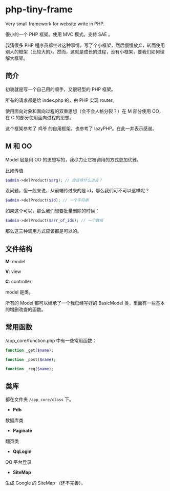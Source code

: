 php-tiny-frame
==============

Very small framework for website write in PHP.

很小的一个 PHP 框架。使用 MVC 模式。支持 SAE 。

我猜很多 PHP 程序员都坐过这种事情，写了个小框架，然后慢慢放弃，转而使用别人的框架（比较大的）。然而，这就是成长的过程，没有小框架，要我们如何理解大框架。

简介
-------

初衷就是写一个自己用的顺手，又很轻型的 PHP 框架。

所有的请求都是给 index.php 的，由 PHP 实现 router。

使用面向对象和面向过程的双重思想（会不会人格分裂？）在 M 部分使用 OO，在 C 的部分使用面向过程的思想。

这个框架参考了 鸡爷 的自用框架，也参考了 lazyPHP。在此一并表示感谢。

M 和 OO
-------

Model 层是用 OO 的思想写的，我尽力让它被调用的方式更加优雅。

比如传值

```php
$admin->delProduct($arg); // 应该传什么进去？
```

没问题，但一般来说，从前端传过来的是 id，那么我们可不可以这样呢？

```php
$admin->delProduct($id); // 一个字符串
```

如果这个可以，那么我们想要批量删除的时候：

```php
$admin->delProduct($arr_of_ids); // 一个数组
```

那么这三种调用方式应该都是可以的。

文件结构
--------

**M**: model

**V**: view

**C**: controller

model 是类。

所有的 Model 都可以继承了一个我已经写好的 BasicModel 类，里面有一些基本的增删改查的函数。

常用函数
--------

/app_core/function.php 中有一些常用函数：

```php
function _get($name);

function _post($name);

function _req($name);
```

类库
-----

都在文件夹 `/app_core/class` 下。

- **Pdb**

 数据库类

- **Paginate**

 翻页类

- **QqLogin**

 QQ 平台登录

- **SiteMap**

 生成 Google 的 SiteMap （还不完善）。
